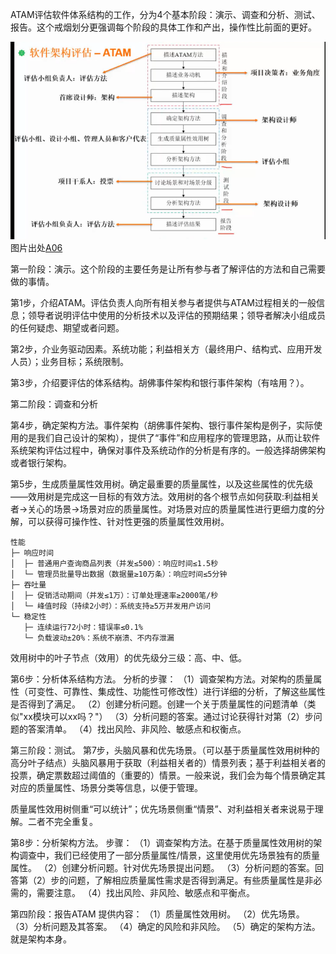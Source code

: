 ATAM评估软件体系结构的工作，分为4个基本阶段：演示、调查和分析、测试、报告。这个戒烟划分更强调每个阶段的具体工作和产出，操作性比前面的更好。

![ATAM的评估实践阶段划分](./ATAM的评估实践阶段划分.png)
图片出处[A06](https://www.bilibili.com/video/BV1SB4y157ND/?p=129&vd_source=a12bbd533d8c0e5e60f4e9a56e2e3938)

第一阶段：演示。这个阶段的主要任务是让所有参与者了解评估的方法和自己需要做的事情。

第1步，介绍ATAM。评估负责人向所有相关参与者提供与ATAM过程相关的一般信息；领导者说明评估中使用的分析技术以及评估的预期结果；领导者解决小组成员的任何疑虑、期望或者问题。

第2步，介业务驱动因素。系统功能；利益相关方（最终用户、结构式、应用开发人员）；业务目标；系统限制。

第3步，介绍要评估的体系结构。胡佛事件架构和银行事件架构（有啥用？）。

第二阶段：调查和分析

第4步，确定架构方法。事件架构（胡佛事件架构、银行事件架构是例子，实际使用的是我们自己设计的架构），提供了“事件”和应用程序的管理思路，从而让软件系统架构评估过程中，确保对事件及系统动作的分析是有序的。一般选择胡佛架构或者银行架构。

第5步，生成质量属性效用树。确定最重要的质量属性，以及这些属性的优先级——效用树是完成这一目标的有效方法。效用树的各个根节点如何获取:利益相关者->关心的场景->场景对应的质量属性。对场景对应的质量属性进行更细力度的分解，可以获得可操作性、针对性更强的质量属性效用树。

```  
性能
├─ 响应时间
│  ├─ 普通用户查询商品列表（并发≤500）：响应时间≤1.5秒  
│  └─ 管理员批量导出数据（数据量≥10万条）：响应时间≤5分钟  
├─ 吞吐量  
│  ├─ 促销活动期间（并发≤1万）：订单处理速率≥2000笔/秒  
│  └─ 峰值时段（持续2小时）：系统支持≥5万并发用户访问  
└─ 稳定性  
   ├─ 连续运行72小时：错误率≤0.1%  
   └─ 负载波动±20%：系统不崩溃、不内存泄漏  
```

效用树中的叶子节点（效用）的优先级分三级：高、中、低。

第6步：分析体系结构方法。
分析的步骤：
（1）调查架构方法。对架构的质量属性（可变性、可靠性、集成性、功能性可修改性）进行详细的分析，了解这些属性是否得到了满足。
（2）创建分析问题。创建一个关于质量属性的问题清单（类似"xx模块可以xx吗？"）
（3）分析问题的答案。通过讨论获得针对第（2）步问题的答案清单。
（4）找出风险、非风险、敏感点和权衡点。

第三阶段：测试。
第7步，头脑风暴和优先场景。（可以基于质量属性效用树种的高分叶子结点）头脑风暴用于获取（利益相关者的）情景列表；基于利益相关者的投票，确定票数超过阈值的（重要的）情景。一般来说，我们会为每个情景确定其对应的质量属性、场景分类等信息，以便于管理。

质量属性效用树侧重“可以统计”；优先场景侧重“情景”、对利益相关者来说易于理解。二者不完全重复。

第8步：分析架构方法。
步骤：
（1）调查架构方法。在基于质量属性效用树的架构调查中，我们已经使用了一部分质量属性/情景，这里使用优先场景独有的质量属性。
（2）创建分析问题。针对优先场景提出问题。
（3）分析问题的答案。回答第（2）步的问题，了解相应质量属性需求是否得到满足。有些质量属性是非必需的，需要注意。
（4）找出风险、非风险、敏感点和平衡点。

第四阶段：报告ATAM
提供内容：
（1）质量属性效用树。
（2）优先场景。
（3）分析问题及其答案。
（4）确定的风险和非风险。
（5）确定的架构方法。就是架构本身。